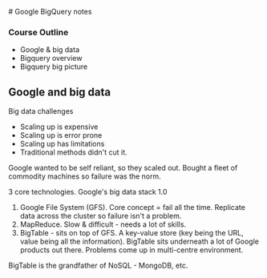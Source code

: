 # Google BigQuery notes

### Course Outline

- Google & big data
- Bigquery overview
- Bigquery big picture

## Google and big data

Big data challenges

- Scaling up is expensive
- Scaling up is error prone
- Scaling up has limitations
- Traditional methods didn't cut it. 

Google wanted to be self reliant, so they scaled out. Bought a fleet of commodity machines so failure was the norm.

3 core technologies. Google's big data stack 1.0

1. Google File System (GFS). Core concept = fail all the time. Replicate data across the cluster so failure isn't a problem.
2. MapReduce. Slow & difficult - needs a lot of skills.
3. BigTable - sits on top of GFS. A key-value store (key being the URL, value being all the information). BigTable sits underneath a lot of Google products out there. Problems come up in multi-centre environment.

BigTable is the grandfather of NoSQL - MongoDB, etc.



